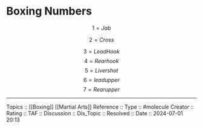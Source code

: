 # Boxing Numbers

$$
1 = Jab
$$

$$
2 = Cross
$$

$$
3 = Lead Hook
$$
$$
4 = Rear hook
$$
$$
5 = Liver shot
$$
$$
6 = lead upper
$$
$$
7 = Rear upper
$$


---
Topics ::  [[Boxing]] [[Martial Arts]] 
Reference ::
Type :: #molecule
Creator ::
Rating ::
TAF ::
Discussion ::
Dis_Topic :: 
Resolved ::
Date :: 2024-07-01 20:13
